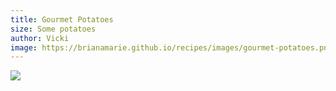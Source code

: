 ```yaml
---
title: Gourmet Potatoes
size: Some potatoes
author: Vicki
image: https://brianamarie.github.io/recipes/images/gourmet-potatoes.png
---
```

![](https://brianamarie.github.io/recipes/images/gourmet-potatoes.png)
